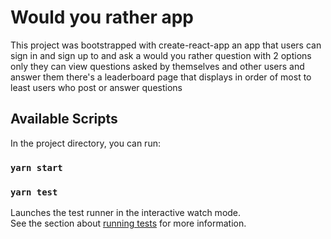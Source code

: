 # Would you rather app

This project was bootstrapped with create-react-app
an app that users can sign in and sign up to and ask a would you rather question with 2 options only
they can view questions asked by themselves and other users and answer them
there's a leaderboard page that displays in order of most to least users who post or answer questions

## Available Scripts

In the project directory, you can run:

### `yarn start`

### `yarn test`

Launches the test runner in the interactive watch mode.\
See the section about [running tests](https://facebook.github.io/create-react-app/docs/running-tests) for more information.
